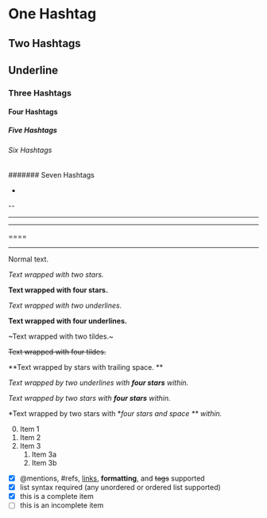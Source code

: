 # One Hashtag
## Two Hashtags
Underline
---------
### Three Hashtags
#### Four Hashtags
##### Five Hashtags
###### Six Hashtags
####### Seven Hashtags

-

--

---

----

====

____

Normal text.

*Text wrapped with two stars.*

**Text wrapped with four stars.**

_Text wrapped with two underlines._

__Text wrapped with four underlines.__

~Text wrapped with two tildes.~

~~Text wrapped with four tildes.~~

**Text wrapped by stars with trailing space. **

_Text wrapped by two underlines with **four stars** within._

*Text wrapped by two stars with **four stars** within.*

*Text wrapped by two stars with **four stars and space ** within.*

0. Item 1
1. Item 2
1. Item 3
   1. Item 3a
   1. Item 3b

- [x] @mentions, #refs, [links](), **formatting**, and <del>tags</del> supported
- [x] list syntax required (any unordered or ordered list supported)
- [x] this is a complete item
- [ ] this is an incomplete item

